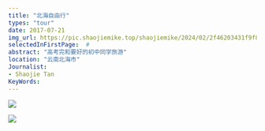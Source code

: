 ```yaml
---
title: "北海自由行"
types: "tour"
date: 2017-07-21
img_url: https://pic.shaojiemike.top/shaojiemike/2024/02/2f46203431f9f85177960995ac690324.png
selectedInFirstPage:  # 
abstract: "高考完和要好的初中同学旅游"
location: "云南北海市"
Journalist:
- Shaojie Tan
KeyWords:
---
```


![](https://pic.shaojiemike.top/shaojiemike/2024/02/fff79a643751de37bef96d45a729290e.png)

![](https://pic.shaojiemike.top/shaojiemike/2024/02/3adf6af5521d1acd193afa6b9189759b.png)